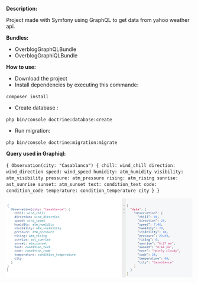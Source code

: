 **Description:**

Project made with Symfony using GraphQL to get data from yahoo weather api.

**Bundles:**
- OverblogGraphQLBundle
- OverblogGraphiQLBundle

**How to use:**
- Download the project
- Install dependencies by executing this commande:

`composer install`
- Create database :

`php bin/console doctrine:database:create`
- Run migration:

`php bin/console doctrine:migration:migrate`

**Query used in Graphiql:**

`{
   Observation(city: "Casablanca") {
     chill: wind_chill
     direction: wind_direction
     speed: wind_speed
     humidity: atm_humidity
     visibility: atm_visibility
     pressure: atm_pressure
     rising: atm_rising
     sunrise: ast_sunrise
     sunset: atm_sunset
     text: condition_text
     code: condition_code
     temperature: condition_temperature
     city
   }
 }
`

!["GraphiQL"](./graphiql.png?raw=true "GraphiQL")

